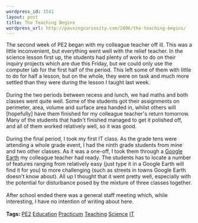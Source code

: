 ```yaml
--- 
wordpress_id: 1541
layout: post
title: The Teaching Begins
wordpress_url: http://passingcuriosity.com/2006/the-teaching-begins/
---
```

The second week of PE2 began with my colleague teacher off ill. This was a little inconvenient, but everything went well with the relief teacher. In the science lesson first up, the students had plenty of work to do on their inquiry projects which are due this Friday, but we could only use the computer lab for the first half of the period. This left some of them with little to do for half a lesson, but on the whole, they were on task and much more settled than they were during the lesson I taught last week.<br /><br />During the two periods between recess and lunch, we had maths and both classes went quite well. Some of the students got their assignments on perimeter, area, volume and surface area handed in, whilst others will [hopefully] have them finished for my colleague teacher's return tomorrow. Many of the students that hadn't finished managed to get it polished off, and all of them worked relatively well, so it was good.<br /><br />During the final period, I took my first IT class. As the grade tens were attending a whole grade event, I had the ninth grade students from mine and two other classes. As it was a one-off, I took them through a <a href="http://earth.google.com/">Google Earth</a> my colleague teacher had ready. The students has to locate a number of features ranging from relatively easy (just type it in a Google Earth will find it for you) to more challenging (such as streets in towns Google Earth doesn't know about). All up I thought that it went pretty well, especially with the potential for disturbance posed by the mixture of three classes together.<br /><br />After school ended there was a general staff meeting which, while interesting, I have no intention of writing about here.<br /><br /><span class="tags"><strong>Tags:</strong><!--<br />--> <a rel="tag" href="http://del.icio.us/thsutton/pe2">PE2</a><!--<br />--> <a rel="tag" href="http://del.icio.us/thsutton/education">Education</a><!--<br />--> <a rel="tag" href="http://del.icio.us/thsutton/practicum">Practicum</a><!--<br />--> <a rel="tag" href="http://del.icio.us/thsutton/teaching">Teaching</a><!--<br />--> <a rel="tag" href="http://del.icio.us/thsutton/science">Science</a><!--<br />--> <a rel="tag" href="http://del.icio.us/thsutton/it">IT</a><!--<br />--></span>

